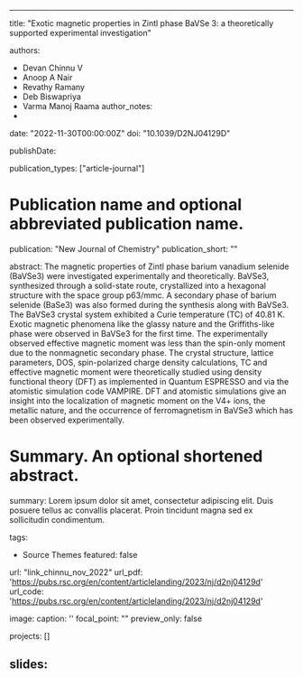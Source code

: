 
---
title: "Exotic magnetic properties in Zintl phase BaVSe 3: a theoretically supported experimental investigation"

authors:
- Devan Chinnu V 
- Anoop A Nair 
- Revathy Ramany 
- Deb Biswapriya 
- Varma Manoj Raama
author_notes:
- 
date: "2022-11-30T00:00:00Z"
doi: "10.1039/D2NJ04129D"


publishDate: 

publication_types: ["article-journal"]



# Publication name and optional abbreviated publication name.
publication: "New Journal of Chemistry"
publication_short: ""

abstract: The magnetic properties of Zintl phase barium vanadium selenide (BaVSe3) were investigated experimentally and theoretically. BaVSe3, synthesized through a solid-state route, crystallized into a hexagonal structure with the space group p63/mmc. A secondary phase of barium selenide (BaSe3) was also formed during the synthesis along with BaVSe3. The BaVSe3 crystal system exhibited a Curie temperature (TC) of 40.81 K. Exotic magnetic phenomena like the glassy nature and the Griffiths-like phase were observed in BaVSe3 for the first time. The experimentally observed effective magnetic moment was less than the spin-only moment due to the nonmagnetic secondary phase. The crystal structure, lattice parameters, DOS, spin-polarized charge density calculations, TC and effective magnetic moment were theoretically studied using density functional theory (DFT) as implemented in Quantum ESPRESSO and via the atomistic simulation code VAMPIRE. DFT and atomistic simulations give an insight into the localization of magnetic moment on the V4+ ions, the metallic nature, and the occurrence of ferromagnetism in BaVSe3 which has been observed experimentally.
# Summary. An optional shortened abstract.
summary: Lorem ipsum dolor sit amet, consectetur adipiscing elit. Duis posuere tellus ac convallis placerat. Proin tincidunt magna sed ex sollicitudin condimentum.

tags:
- Source Themes
featured: false

url: "link_chinnu_nov_2022"
url_pdf: 'https://pubs.rsc.org/en/content/articlelanding/2023/nj/d2nj04129d'
url_code: 'https://pubs.rsc.org/en/content/articlelanding/2023/nj/d2nj04129d'

image:
  caption: '[](./featured.jpg)'
  focal_point: ""
  preview_only: false

projects: []

slides: 
---

